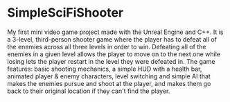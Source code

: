 # SimpleSciFiShooter
My first mini video game project made with the Unreal Engine and C++. It is a 3-level, third-person shooter game where the player has to defeat all of the enemies across all three levels in order to win. Defeating all of the enemies in a given level allows the player to move on to the next one while losing lets the player restart in the level they were defeated in. The game features: basic shooting mechanics, a simple HUD with a health bar, animated player & enemy characters, level switching and simple AI that makes the enemies pursue and shoot at the player, and makes them go back to their original location if they can't find the player.
